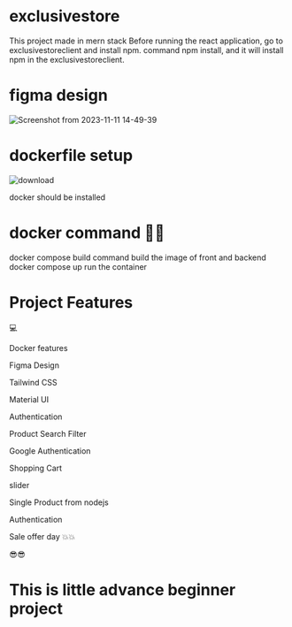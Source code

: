 # exclusivestore
This project made in mern stack
Before running the react application, go to exclusivestoreclient and install npm.
command npm install, and it will install npm in the exclusivestoreclient.

# figma design

![Screenshot from 2023-11-11 14-49-39](https://github.com/uttampun44/exclusivestore/assets/64242682/92297916-5033-40c3-9485-32edc30a27af)

 
# dockerfile setup
![download](https://github.com/uttampun44/exclusivestore/assets/64242682/27fb4972-fe14-4584-b5fb-626f47feff39)

docker should be installed


# docker command  📣📣
docker compose build command build the image of front and backend
docker compose up run the container

# Project Features
💻 

Docker features

Figma Design

Tailwind CSS

Material UI

Authentication

Product Search Filter

Google Authentication

Shopping Cart

slider

Single Product from nodejs

Authentication

Sale offer day 💥💥

😎😎
# This is little advance beginner project 


